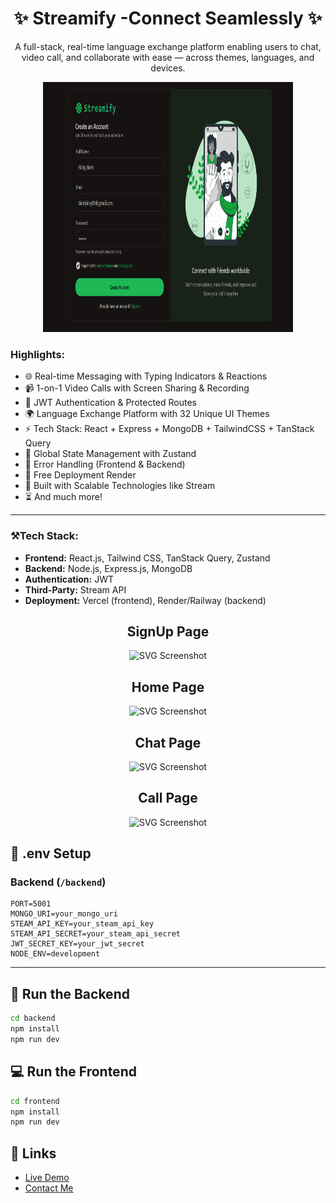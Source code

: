 <h1 align="center">✨ Streamify -Connect Seamlessly ✨</h1>
<p align="center">A full-stack, real-time language exchange platform enabling users to chat, video call, and collaborate with ease — across themes, languages, and devices.</p>

<p align="center">
  <img src="/Streamify/frontend/public/Signuppafge.png" alt="SVG Screenshot" height =" 400 "width="400" />
</p>

### Highlights:

- 🌐 Real-time Messaging with Typing Indicators & Reactions  
- 📹 1-on-1 Video Calls with Screen Sharing & Recording  
- 🔐 JWT Authentication & Protected Routes  
- 🌍 Language Exchange Platform with 32 Unique UI Themes  
- ⚡ Tech Stack: React + Express + MongoDB + TailwindCSS + TanStack Query  
- 🧠 Global State Management with Zustand  
- 🚨 Error Handling (Frontend & Backend)  
- 🚀 Free Deployment  Render 
- 🎯 Built with Scalable Technologies like Stream  
- ⏳ And much more!

---

### ⚒️Tech Stack:


- **Frontend:** React.js, Tailwind CSS, TanStack Query, Zustand  
- **Backend:** Node.js, Express.js, MongoDB  
- **Authentication:** JWT  
- **Third-Party:** Stream API  
- **Deployment:** Vercel (frontend), Render/Railway (backend)




<h2 align="center">SignUp Page</h2>


<p align="center">
  <img src="frontend/public/SignupPafge.png" alt="SVG Screenshot" height="500"width="900" />
</p>



<h2 align="center">Home Page</h2>

<p align="center">
  <img src="frontend/public/HomePage.png" alt="SVG Screenshot" height="500"width="900" />
</p>


<h2 align="center">Chat Page</h2>  


<p align="center">
  <img src="frontend/public/chatPage.png" alt="SVG Screenshot" height="500"width="900" />
</p>

<h2 align="center">Call Page</h2>

<p align="center">
  <img src="frontend/public/callPage.png" alt="SVG Screenshot" height="500"width="900" />
</p>


## 🧪 .env Setup

### Backend (`/backend`)

```
PORT=5001
MONGO_URI=your_mongo_uri
STEAM_API_KEY=your_steam_api_key
STEAM_API_SECRET=your_steam_api_secret
JWT_SECRET_KEY=your_jwt_secret
NODE_ENV=development
```


---

## 🔧 Run the Backend

```bash
cd backend
npm install
npm run dev
```

## 💻 Run the Frontend

```bash
cd frontend
npm install
npm run dev
```

## 🔗 Links

- [Live Demo](https://streamify-2-dqh1.onrender.com)  
- [Contact Me](bishtsarthak80@gmail.com)
